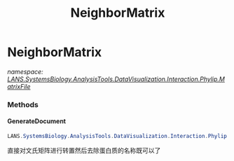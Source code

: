 ﻿---
title: NeighborMatrix
---

# NeighborMatrix
_namespace: [LANS.SystemsBiology.AnalysisTools.DataVisualization.Interaction.Phylip.MatrixFile](N-LANS.SystemsBiology.AnalysisTools.DataVisualization.Interaction.Phylip.MatrixFile.html)_





### Methods

#### GenerateDocument
```csharp
LANS.SystemsBiology.AnalysisTools.DataVisualization.Interaction.Phylip.MatrixFile.NeighborMatrix.GenerateDocument
```
直接对文氏矩阵进行转置然后去除蛋白质的名称既可以了


